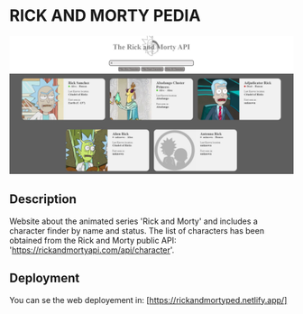 # RICK AND MORTY PEDIA
![](https://raw.githubusercontent.com/ivsp/ricky-morty-pedia/main/src/assets/images/rick-morty.JPG)

## Description
Website about the animated series 'Rick and Morty' and includes a character finder by name and status. The list of characters has been obtained from the Rick and Morty public API: 'https://rickandmortyapi.com/api/character'.

## Deployment

You can se the web deployement in: [https://rickandmortyped.netlify.app/]






